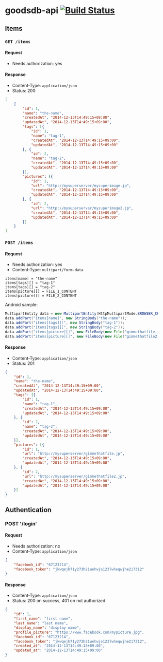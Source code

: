 # goodsdb-api [![Build Status](https://travis-ci.org/HackathonMonster/goodsdb-api.svg?branch=master)](https://travis-ci.org/HackathonMonster/goodsdb-api)

## Items

### `GET /items`

#### Request

* Needs authorization: yes

#### Response

* Content-Type: `application/json`
* Status: 200

```json
[
    {
        "id": 1,
        "name": "the-name",
        "createdAt", "2014-12-13T14:49:15+09:00",
        "updatedAt", "2014-12-13T14:49:15+09:00",
        "tags": [{
            "id": 1,
            "name": "tag-1",
            "createdAt", "2014-12-13T14:49:15+09:00",
            "updatedAt", "2014-12-13T14:49:15+09:00"
        }, {
            "id": 2,
            "name": "tag-2",
            "createdAt", "2014-12-13T14:49:15+09:00",
            "updatedAt", "2014-12-13T14:49:15+09:00"
        }],
        "pictures": [{
            "id": 1,
            "url": "http://mysuperserver/mysuperimage.jp",
            "createdAt", "2014-12-13T14:49:15+09:00",
            "updatedAt", "2014-12-13T14:49:15+09:00"
        }, {
            "id": 2,
            "url": "http://mysuperserver/mysuperimage2.jp",
            "createdAt", "2014-12-13T14:49:15+09:00",
            "updatedAt", "2014-12-13T14:49:15+09:00"
        }]
    }
]
```

### `POST /items`

#### Request

* Needs authorization: yes
* Content-Type: `multipart/form-data`

```
items[name] = "the-name"
items[tags][] = "tag-1"
items[tags][] = "tag-2"
items[picture][] = FILE_1_CONTENT
items[picture][] = FILE_2_CONTENT
```

Android sample:

```java
MultipartEntity data = new MultipartEntity(HttpMultipartMode.BROWSER_COMPATIBLE);
data.addPart("items[name]", new StringBody("the-name"));
data.addPart("items[tags][]", new StringBody("tag-1"));
data.addPart("items[tags][]", new StringBody("tag-2"));
data.addPart("items[picture][]", new FileBody(new File("gimmethatfile.jpg")));
data.addPart("items[picture][]", new FileBody(new File("gimmethatfile2.jpg")));
```

#### Response

* Content-Type: `application/json`
* Status: 201

```json
{
    "id": 1,
    "name": "the-name",
    "createdAt", "2014-12-13T14:49:15+09:00",
    "updatedAt", "2014-12-13T14:49:15+09:00",
    "tags": [{
        "id": 1,
        "name": "tag-1",
        "createdAt", "2014-12-13T14:49:15+09:00",
        "updatedAt", "2014-12-13T14:49:15+09:00"
    }, {
        "id": 2,
        "name": "tag-2",
        "createdAt", "2014-12-13T14:49:15+09:00",
        "updatedAt", "2014-12-13T14:49:15+09:00"
    }],
    "pictures": [{
        "id": 1,
        "url": "http://mysuperserver/gimmethatfile.jp",
        "createdAt", "2014-12-13T14:49:15+09:00",
        "updatedAt", "2014-12-13T14:49:15+09:00"
    }, {
        "id": 2,
        "url": "http://mysuperserver/gimmethatfile2.jp",
        "createdAt", "2014-12-13T14:49:15+09:00",
        "updatedAt", "2014-12-13T14:49:15+09:00"
    }]
}
```

## Authentication

### POST '/login'

#### Request

* Needs authorization: no
* Content-Type: `application/json`

```json
{
    "facebook_id": "67123214",
    "facebook_token": "jkwqejh71y273h21uehwje1237wheqwjhe217312"
}
```

#### Response

* Content-Type: `application/json`
* Status: 200 on success, 401 on not authorized

```json
{
    "id": 1,
    "first_name": "first name",
    "last_name": "last name",
    "display_name": "display name",
    "profile_picture": "https://www.facebook.com/mypicture.jpg",
    "facebook_id": "67123214",
    "facebook_token": "jkwqejh71y273h21uehwje1237wheqwjhe217312",
    "created_at": "2014-12-13T14:49:15+09:00",
    "updated_at": "2014-12-13T14:49:15+09:00"
}
```

